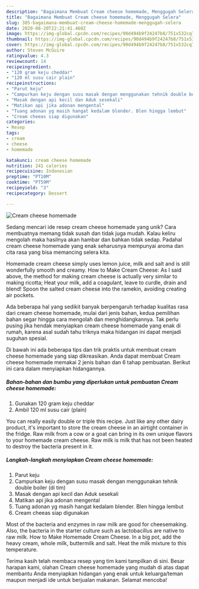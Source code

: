 ```yaml
---
description: "Bagaimana Membuat Cream cheese homemade, Menggugah Selera"
title: "Bagaimana Membuat Cream cheese homemade, Menggugah Selera"
slug: 385-bagaimana-membuat-cream-cheese-homemade-menggugah-selera
date: 2020-08-20T22:21:41.460Z
image: https://img-global.cpcdn.com/recipes/90d494b9f24247b8/751x532cq70/cream-cheese-homemade-foto-resep-utama.jpg
thumbnail: https://img-global.cpcdn.com/recipes/90d494b9f24247b8/751x532cq70/cream-cheese-homemade-foto-resep-utama.jpg
cover: https://img-global.cpcdn.com/recipes/90d494b9f24247b8/751x532cq70/cream-cheese-homemade-foto-resep-utama.jpg
author: Steven McGuire
ratingvalue: 4.3
reviewcount: 14
recipeingredient:
- "120 gram keju cheddar"
- "120 ml susu cair plain"
recipeinstructions:
- "Parut keju"
- "Campurkan keju dengan susu masak dengan menggunakan tehnik double boiler (di tim)"
- "Masak dengan api kecil dan Aduk sesekali"
- "Matikan api jika adonan mengental"
- "Tuang adonan yg masih hangat kedalam blender. Blen hingga lembut"
- "Cream cheeas siap digunakan"
categories:
- Resep
tags:
- cream
- cheese
- homemade

katakunci: cream cheese homemade 
nutrition: 241 calories
recipecuisine: Indonesian
preptime: "PT10M"
cooktime: "PT59M"
recipeyield: "3"
recipecategory: Dessert

---
```



![Cream cheese homemade](https://img-global.cpcdn.com/recipes/90d494b9f24247b8/751x532cq70/cream-cheese-homemade-foto-resep-utama.jpg)

Sedang mencari ide resep cream cheese homemade yang unik? Cara membuatnya memang tidak susah dan tidak juga mudah. Kalau keliru mengolah maka hasilnya akan hambar dan bahkan tidak sedap. Padahal cream cheese homemade yang enak seharusnya mempunyai aroma dan cita rasa yang bisa memancing selera kita.

Homemade cream cheese simply uses lemon juice, milk and salt and is still wonderfully smooth and creamy. How to Make Cream Cheese: As I said above, the method for making cream cheese is actually very similar to making ricotta; Heat your milk, add a coagulant, leave to curdle, drain and blend! Spoon the salted cream cheese into the ramekin, avoiding creating air pockets.

Ada beberapa hal yang sedikit banyak berpengaruh terhadap kualitas rasa dari cream cheese homemade, mulai dari jenis bahan, kedua pemilihan bahan segar hingga cara mengolah dan menghidangkannya. Tak perlu pusing jika hendak menyiapkan cream cheese homemade yang enak di rumah, karena asal sudah tahu triknya maka hidangan ini dapat menjadi suguhan spesial.


Di bawah ini ada beberapa tips dan trik praktis untuk membuat cream cheese homemade yang siap dikreasikan. Anda dapat membuat Cream cheese homemade memakai 2 jenis bahan dan 6 tahap pembuatan. Berikut ini cara dalam menyiapkan hidangannya.

<!--inarticleads1-->

##### Bahan-bahan dan bumbu yang diperlukan untuk pembuatan Cream cheese homemade:

1. Gunakan 120 gram keju cheddar
1. Ambil 120 ml susu cair (plain)


You can really easily double or triple this recipe. Just like any other dairy product, it&#39;s important to store the cream cheese in an airtight container in the fridge. Raw milk from a cow or a goat can bring in its own unique flavors to your homemade cream cheese. Raw milk is milk that has not been heated to destroy the bacteria present in it. 

<!--inarticleads2-->

##### Langkah-langkah menyiapkan Cream cheese homemade:

1. Parut keju
1. Campurkan keju dengan susu masak dengan menggunakan tehnik double boiler (di tim)
1. Masak dengan api kecil dan Aduk sesekali
1. Matikan api jika adonan mengental
1. Tuang adonan yg masih hangat kedalam blender. Blen hingga lembut
1. Cream cheeas siap digunakan


Most of the bacteria and enzymes in raw milk are good for cheesemaking. Also, the bacteria in the starter culture such as lactobacillus are native to raw milk. How to Make Homemade Cream Cheese. In a big pot, add the heavy cream, whole milk, buttermilk and salt. Heat the milk mixture to this temperature. 

Terima kasih telah membaca resep yang tim kami tampilkan di sini. Besar harapan kami, olahan Cream cheese homemade yang mudah di atas dapat membantu Anda menyiapkan hidangan yang enak untuk keluarga/teman maupun menjadi ide untuk berjualan makanan. Selamat mencoba!
